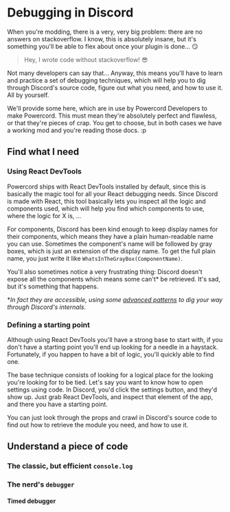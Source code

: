 <!--
  Copyright (c) 2020 aetheryx & Bowser65
  This work is licensed under a Creative Commons Attribution-NoDerivatives 4.0 International License.
  https://creativecommons.org/licenses/by-nd/4.0
-->

# Debugging in Discord
When you're modding, there is a very, very big problem: there are no answers on stackoverflow. I know, this is
absolutely insane, but it's something you'll be able to flex about once your plugin is done... 😏

> Hey, I wrote code without stackoverflow! 😎

Not many developers can say that... Anyway, this means you'll have to learn and practice a set of debugging techniques,
which will help you to dig through Discord's source code, figure out what you need, and how to use it. All by yourself.

We'll provide some here, which are in use by Powercord Developers to make Powercord. This must mean they're absolutely
perfect and flawless, or that they're pieces of crap. You get to choose, but in both cases we have a working mod and
you're reading those docs. :p

## Find what I need
### Using React DevTools
Powercord ships with React DevTools installed by default, since this is basically the magic tool for all your React
debugging needs. Since Discord is made with React, this tool basically lets you inspect all the logic and components
used, which will help you find which components to use, where the logic for X is, ...

For components, Discord has been kind enough to keep display names for their components, which means they have a
plain human-readable name you can use. Sometimes the component's name will be followed by gray boxes, which is just
an extension of the display name. To get the full plain name, you just write it like `WhatsInTheGrayBox(ComponentName)`.

You'll also sometimes notice a very frustrating thing: Discord doesn't expose all the components which means some
can't* be retrieved. It's sad, but it's something that happens.

\**In fact they are accessible, using some [advanced patterns](##advanced-plugins/advanced-patterns) to dig your way
through Discord's internals.*

### Defining a starting point
Although using React DevTools you'll have a strong base to start with, if you don't have a starting point you'll end
up looking for a needle in a haystack. Fortunately, if you happen to have a bit of logic, you'll quickly able to
find one.

The base technique consists of looking for a logical place for the looking you're looking for to be tied. Let's say
you want to know how to open settings using code. In Discord, you'd click the settings button, and they'd show up.
Just grab React DevTools, and inspect that element of the app, and there you have a starting point.

You can just look through the props and crawl in Discord's source code to find out how to retrieve the module you need,
and how to use it.

## Understand a piece of code
### The classic, but efficient `console.log`
<!-- todo: write stuff -->

### The nerd's `debugger`
<!-- todo: write stuff -->

#### Timed debugger
<!-- todo: write stuff -->
